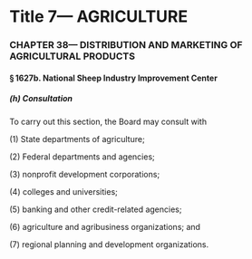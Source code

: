 
# Title 7— AGRICULTURE
### CHAPTER 38— DISTRIBUTION AND MARKETING OF AGRICULTURAL PRODUCTS
#### § 1627b. National Sheep Industry Improvement Center
##### (h) Consultation

To carry out this section, the Board may consult with

(1) State departments of agriculture;

(2) Federal departments and agencies;

(3) nonprofit development corporations;

(4) colleges and universities;

(5) banking and other credit-related agencies;

(6) agriculture and agribusiness organizations; and

(7) regional planning and development organizations.

